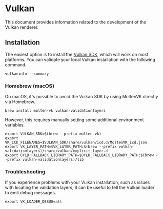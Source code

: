 # Vulkan

This document provides information related to the development of the Vulkan renderer.

## Installation

The easiest option is to install the [Vulkan SDK](https://vulkan.lunarg.com/), which will work on most platforms.
You can validate your local Vulkan installation with the following command.

```shell
vulkaninfo --summary
```

### Homebrew (macOS)

On macOS, it's possible to avoid the Vulkan SDK by using MoltenVK directly via Homebrew.

```shell
brew install molten-vk vulkan-validationlayers
```

However, this requires manually setting some additional environment variables.

```shell
export VULKAN_SDK=$(brew --prefix molten-vk)
export VK_ICD_FILENAMES=$VULKAN_SDK/share/vulkan/icd.d/MoltenVK_icd.json
export VK_LAYER_PATH=$VK_LAYER_PATH:$(brew --prefix vulkan-validationlayers)/share/vulkan/explicit_layer.d
export DYLD_FALLBACK_LIBRARY_PATH=$DYLD_FALLBACK_LIBRARY_PATH:$(brew --prefix vulkan-validationlayers)/lib
```

### Troubleshooting

If you experience problems with your Vulkan installation, such as issues with locating the validation layers, it can be useful to tell the Vulkan loader to emit debug messages.

```shell
export VK_LOADER_DEBUG=all
```
